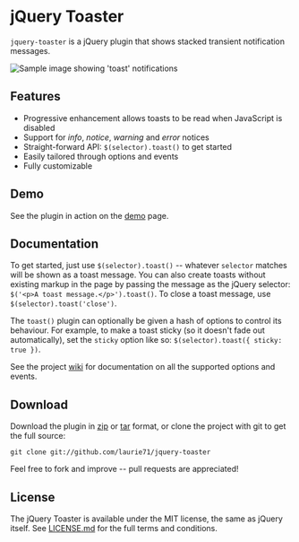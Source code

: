 # jQuery Toaster

`jquery-toaster` is a jQuery plugin that shows stacked transient notification messages. 

<img alt="Sample image showing 'toast' notifications" src="./docs/sample.png">
     
## Features

* Progressive enhancement allows toasts to be read when JavaScript is disabled
* Support for *info*, *notice*, *warning* and *error* notices
* Straight-forward API: `$(selector).toast()` to get started
* Easily tailored through options and events
* Fully customizable

## Demo

See the plugin in action on the [demo][] page.

## Documentation

To get started, just use `$(selector).toast()` -- whatever `selector` matches will be shown as a toast message. You can also create toasts without existing markup in the page by passing the message as the jQuery selector: `$('<p>A toast message.</p>').toast()`. To close a toast message, use `$(selector).toast('close')`.

The `toast()` plugin can optionally be given a hash of options to control its behaviour. For example, to make a toast sticky (so it doesn't fade out automatically), set the `sticky` option like so: `$(selector).toast({ sticky: true })`.

See the project [wiki][] for documentation on all the supported options and events.

## Download

Download the plugin in [zip][] or [tar][] format, or clone the project with git to get the full source: 

    git clone git://github.com/laurie71/jquery-toaster

Feel free to fork and improve -- pull requests are appreciated!

## License

The jQuery Toaster is available under the MIT license, the same as jQuery itself. See [LICENSE.md][] for the full terms and conditions.

  [zip]:            http://github.com/laurie71/jquery-toaster/zipball/master
  [tar]:            http://github.com/laurie71/jquery-toaster/tarball/master
  [demo]:           https://laurie71.github.com/jquery-toaster/
  [wiki]:           https://github.com/laurie71/jquery-toaster/wiki
  [GitHub project]: https://github.com/laurie71/jquery-toaser/
  [LICENSE.md]:     ./LICENSE.md
